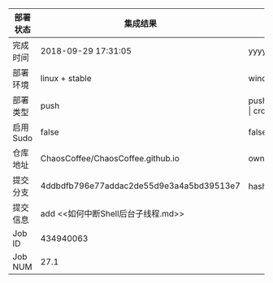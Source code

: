 部署状态 | 集成结果 | 参考值
---|---|---
完成时间 | 2018-09-29 17:31:05 | yyyy-mm-dd hh:mm:ss
部署环境 | linux + stable | window \| linux + stable
部署类型 | push | push \| pull_request \| api \| cron
启用Sudo | false | false \| true
仓库地址 | ChaosCoffee/ChaosCoffee.github.io | owner_name/repo_name
提交分支 | 4ddbdfb796e77addac2de55d9e3a4a5bd39513e7 | hash 16位
提交信息 | add <<如何中断Shell后台子线程.md>> |
Job ID   | 434940063 |
Job NUM  | 27.1 |
